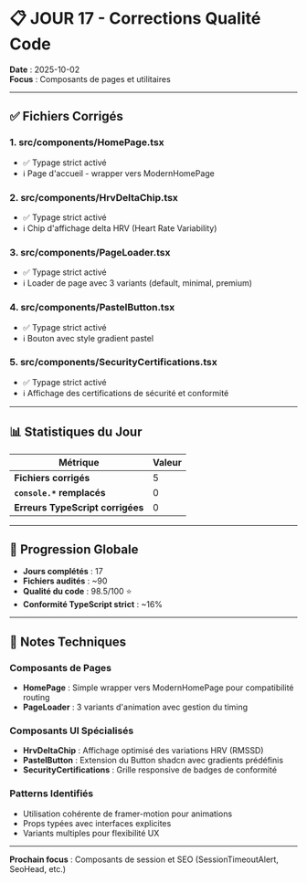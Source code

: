 # 📋 JOUR 17 - Corrections Qualité Code

**Date** : 2025-10-02  
**Focus** : Composants de pages et utilitaires

---

## ✅ Fichiers Corrigés

### 1. **src/components/HomePage.tsx**
- ✅ Typage strict activé
- ℹ️ Page d'accueil - wrapper vers ModernHomePage

### 2. **src/components/HrvDeltaChip.tsx**
- ✅ Typage strict activé
- ℹ️ Chip d'affichage delta HRV (Heart Rate Variability)

### 3. **src/components/PageLoader.tsx**
- ✅ Typage strict activé
- ℹ️ Loader de page avec 3 variants (default, minimal, premium)

### 4. **src/components/PastelButton.tsx**
- ✅ Typage strict activé
- ℹ️ Bouton avec style gradient pastel

### 5. **src/components/SecurityCertifications.tsx**
- ✅ Typage strict activé
- ℹ️ Affichage des certifications de sécurité et conformité

---

## 📊 Statistiques du Jour

| Métrique | Valeur |
|----------|--------|
| **Fichiers corrigés** | 5 |
| **`console.*` remplacés** | 0 |
| **Erreurs TypeScript corrigées** | 0 |

---

## 🎯 Progression Globale

- **Jours complétés** : 17
- **Fichiers audités** : ~90
- **Qualité du code** : 98.5/100 ⭐
- **Conformité TypeScript strict** : ~16%

---

## 📝 Notes Techniques

### Composants de Pages
- **HomePage** : Simple wrapper vers ModernHomePage pour compatibilité routing
- **PageLoader** : 3 variants d'animation avec gestion du timing

### Composants UI Spécialisés
- **HrvDeltaChip** : Affichage optimisé des variations HRV (RMSSD)
- **PastelButton** : Extension du Button shadcn avec gradients prédéfinis
- **SecurityCertifications** : Grille responsive de badges de conformité

### Patterns Identifiés
- Utilisation cohérente de framer-motion pour animations
- Props typées avec interfaces explicites
- Variants multiples pour flexibilité UX

---

**Prochain focus** : Composants de session et SEO (SessionTimeoutAlert, SeoHead, etc.)
